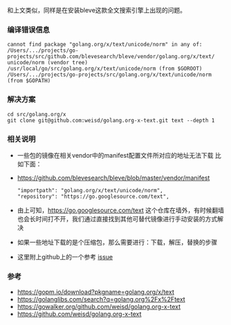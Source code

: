 和上文类似，同样是在安装bleve这款全文搜索引擎上出现的问题。

### __编译错误信息__

```
cannot find package "golang.org/x/text/unicode/norm" in any of:
/Users/.../projects/go-projects/src/github.com/blevesearch/bleve/vendor/golang.org/x/text/
unicode/norm (vendor tree)
/usr/local/go/src/golang.org/x/text/unicode/norm (from $GOROOT)
/Users/.../projects/go-projects/src/golang.org/x/text/unicode/norm (from $GOPATH)
```

### __解决方案__
```
cd src/golang.org/x
git clone git@github.com:weisd/golang.org-x-text.git text --depth 1
```

### __相关说明__

- 一些包的镜像在相关vendor中的manifest配置文件所对应的地址无法下载 比如下面：
- https://github.com/blevesearch/bleve/blob/master/vendor/manifest
    ```
    "importpath": "golang.org/x/text/unicode/norm",
    "repository": "https://go.googlesource.com/text",

    ```
    
- 由上可知，https://go.googlesource.com/text 这个仓库在墙外，有时候翻墙也会长时间打不开，我们通过直接找到其他可替代镜像进行手动安装的方式解决
- 如果一些地址下载的是个压缩包，那么需要进行：下载，解压，替换的步骤
- 这里附上github上的一个参考 [issue](https://github.com/blevesearch/bleve-explorer/issues/11) 

### __参考__
- https://gopm.io/download?pkgname=golang.org/x/text
- https://golanglibs.com/search?q=golang.org%2Fx%2Ftext
- https://gowalker.org/github.com/weisd/golang.org-x-text
- https://github.com/weisd/golang.org-x-text